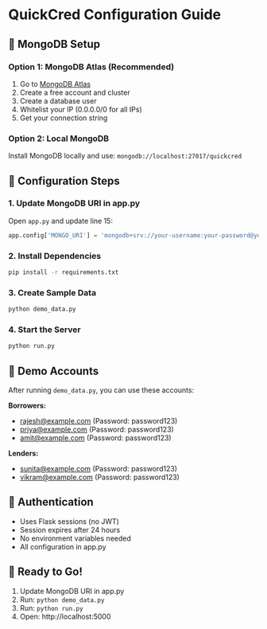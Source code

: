 # QuickCred Configuration Guide

## 🔧 MongoDB Setup

### Option 1: MongoDB Atlas (Recommended)
1. Go to [MongoDB Atlas](https://cloud.mongodb.com)
2. Create a free account and cluster
3. Create a database user
4. Whitelist your IP (0.0.0.0/0 for all IPs)
5. Get your connection string

### Option 2: Local MongoDB
Install MongoDB locally and use: `mongodb://localhost:27017/quickcred`

## 📝 Configuration Steps

### 1. Update MongoDB URI in app.py
Open `app.py` and update line 15:
```python
app.config['MONGO_URI'] = 'mongodb+srv://your-username:your-password@your-cluster.mongodb.net/quickcred?retryWrites=true&w=majority'
```

### 2. Install Dependencies
```bash
pip install -r requirements.txt
```

### 3. Create Sample Data
```bash
python demo_data.py
```

### 4. Start the Server
```bash
python run.py
```

## 🎯 Demo Accounts
After running `demo_data.py`, you can use these accounts:

**Borrowers:**
- rajesh@example.com (Password: password123)
- priya@example.com (Password: password123)
- amit@example.com (Password: password123)

**Lenders:**
- sunita@example.com (Password: password123)
- vikram@example.com (Password: password123)

## 🔐 Authentication
- Uses Flask sessions (no JWT)
- Session expires after 24 hours
- No environment variables needed
- All configuration in app.py

## 🚀 Ready to Go!
1. Update MongoDB URI in app.py
2. Run: `python demo_data.py`
3. Run: `python run.py`
4. Open: http://localhost:5000

